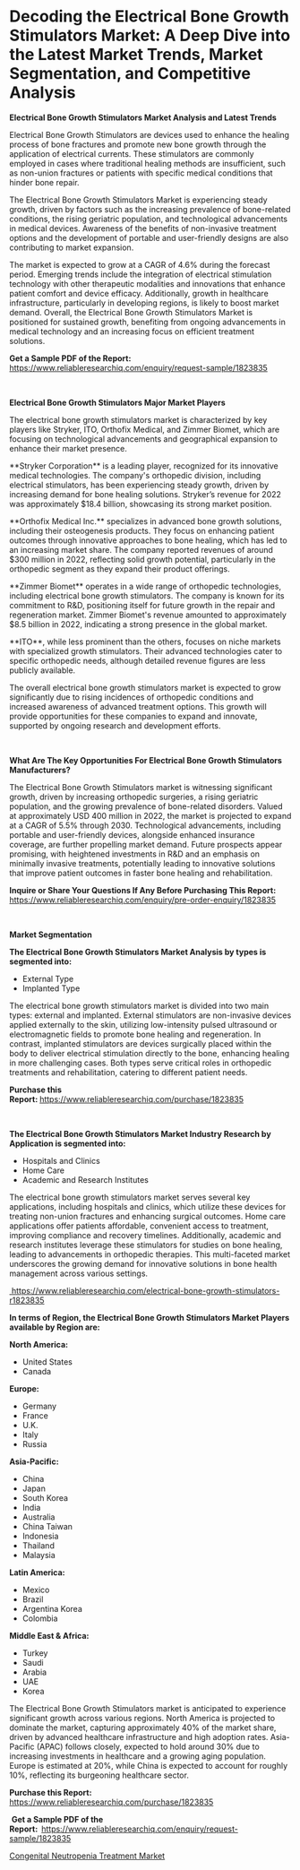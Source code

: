 <p><h1>Decoding the Electrical Bone Growth Stimulators Market: A Deep Dive into the Latest Market Trends, Market Segmentation, and Competitive Analysis</h1></p><p><strong>Electrical Bone Growth Stimulators Market Analysis and Latest Trends</strong></p>
<p><p>Electrical Bone Growth Stimulators are devices used to enhance the healing process of bone fractures and promote new bone growth through the application of electrical currents. These stimulators are commonly employed in cases where traditional healing methods are insufficient, such as non-union fractures or patients with specific medical conditions that hinder bone repair.</p><p>The Electrical Bone Growth Stimulators Market is experiencing steady growth, driven by factors such as the increasing prevalence of bone-related conditions, the rising geriatric population, and technological advancements in medical devices. Awareness of the benefits of non-invasive treatment options and the development of portable and user-friendly designs are also contributing to market expansion.</p><p>The market is expected to grow at a CAGR of 4.6% during the forecast period. Emerging trends include the integration of electrical stimulation technology with other therapeutic modalities and innovations that enhance patient comfort and device efficacy. Additionally, growth in healthcare infrastructure, particularly in developing regions, is likely to boost market demand. Overall, the Electrical Bone Growth Stimulators Market is positioned for sustained growth, benefiting from ongoing advancements in medical technology and an increasing focus on efficient treatment solutions.</p></p>
<p><strong>Get a Sample PDF of the Report:&nbsp;</strong> <a href="https://www.reliableresearchiq.com/enquiry/request-sample/1823835?utm_campaign=2662&utm_medium=2&utm_source=Github&utm_content=ia&utm_term=03032025&utm_id=electrical-bone-growth-stimulators">https://www.reliableresearchiq.com/enquiry/request-sample/1823835</a></p>
<p>&nbsp;</p>
<p><strong>Electrical Bone Growth Stimulators Major Market Players</strong></p>
<p><p>The electrical bone growth stimulators market is characterized by key players like Stryker, ITO, Orthofix Medical, and Zimmer Biomet, which are focusing on technological advancements and geographical expansion to enhance their market presence.</p><p>**Stryker Corporation** is a leading player, recognized for its innovative medical technologies. The company's orthopedic division, including electrical stimulators, has been experiencing steady growth, driven by increasing demand for bone healing solutions. Stryker’s revenue for 2022 was approximately $18.4 billion, showcasing its strong market position.</p><p>**Orthofix Medical Inc.** specializes in advanced bone growth solutions, including their osteogenesis products. They focus on enhancing patient outcomes through innovative approaches to bone healing, which has led to an increasing market share. The company reported revenues of around $300 million in 2022, reflecting solid growth potential, particularly in the orthopedic segment as they expand their product offerings.</p><p>**Zimmer Biomet** operates in a wide range of orthopedic technologies, including electrical bone growth stimulators. The company is known for its commitment to R&D, positioning itself for future growth in the repair and regeneration market. Zimmer Biomet's revenue amounted to approximately $8.5 billion in 2022, indicating a strong presence in the global market.</p><p>**ITO**, while less prominent than the others, focuses on niche markets with specialized growth stimulators. Their advanced technologies cater to specific orthopedic needs, although detailed revenue figures are less publicly available.</p><p>The overall electrical bone growth stimulators market is expected to grow significantly due to rising incidences of orthopedic conditions and increased awareness of advanced treatment options. This growth will provide opportunities for these companies to expand and innovate, supported by ongoing research and development efforts.</p></p>
<p>&nbsp;</p>
<p><strong>What Are The Key Opportunities For Electrical Bone Growth Stimulators Manufacturers?</strong></p>
<p><p>The Electrical Bone Growth Stimulators market is witnessing significant growth, driven by increasing orthopedic surgeries, a rising geriatric population, and the growing prevalence of bone-related disorders. Valued at approximately USD 400 million in 2022, the market is projected to expand at a CAGR of 5.5% through 2030. Technological advancements, including portable and user-friendly devices, alongside enhanced insurance coverage, are further propelling market demand. Future prospects appear promising, with heightened investments in R&D and an emphasis on minimally invasive treatments, potentially leading to innovative solutions that improve patient outcomes in faster bone healing and rehabilitation.</p></p>
<p><strong>Inquire or Share Your Questions If Any Before Purchasing This Report:</strong> <a href="https://www.reliableresearchiq.com/enquiry/pre-order-enquiry/1823835?utm_campaign=2662&utm_medium=2&utm_source=Github&utm_content=ia&utm_term=03032025&utm_id=electrical-bone-growth-stimulators">https://www.reliableresearchiq.com/enquiry/pre-order-enquiry/1823835</a></p>
<p>&nbsp;</p>
<p><strong>Market Segmentation</strong></p>
<p><strong>The Electrical Bone Growth Stimulators Market Analysis by types is segmented into:</strong></p>
<p><ul><li>External Type</li><li>Implanted Type</li></ul></p>
<p><p>The electrical bone growth stimulators market is divided into two main types: external and implanted. External stimulators are non-invasive devices applied externally to the skin, utilizing low-intensity pulsed ultrasound or electromagnetic fields to promote bone healing and regeneration. In contrast, implanted stimulators are devices surgically placed within the body to deliver electrical stimulation directly to the bone, enhancing healing in more challenging cases. Both types serve critical roles in orthopedic treatments and rehabilitation, catering to different patient needs.</p></p>
<p><strong>Purchase this Report:&nbsp;</strong><a href="https://www.reliableresearchiq.com/purchase/1823835?utm_campaign=2662&utm_medium=2&utm_source=Github&utm_content=ia&utm_term=03032025&utm_id=electrical-bone-growth-stimulators">https://www.reliableresearchiq.com/purchase/1823835</a></p>
<p>&nbsp;</p>
<p><strong>The Electrical Bone Growth Stimulators Market Industry Research by Application is segmented into:</strong></p>
<p><ul><li>Hospitals and Clinics</li><li>Home Care</li><li>Academic and Research Institutes</li></ul></p>
<p><p>The electrical bone growth stimulators market serves several key applications, including hospitals and clinics, which utilize these devices for treating non-union fractures and enhancing surgical outcomes. Home care applications offer patients affordable, convenient access to treatment, improving compliance and recovery timelines. Additionally, academic and research institutes leverage these stimulators for studies on bone healing, leading to advancements in orthopedic therapies. This multi-faceted market underscores the growing demand for innovative solutions in bone health management across various settings.</p></p>
<p><a href="https://www.reliableresearchiq.com/electrical-bone-growth-stimulators-r1823835?utm_campaign=2662&utm_medium=2&utm_source=Github&utm_content=ia&utm_term=03032025&utm_id=electrical-bone-growth-stimulators">&nbsp;https://www.reliableresearchiq.com/electrical-bone-growth-stimulators-r1823835</a></p>
<p><strong>In terms of Region, the Electrical Bone Growth Stimulators Market Players available by Region are:</strong></p>
<p>
    <p> <strong> North America: </strong>
        <ul>
            <li>United States</li>
            <li>Canada</li>
        </ul>
        </p> 
    <p> <strong> Europe: </strong>
        <ul>
            <li>Germany</li>
            <li>France</li>
            <li>U.K.</li>
            <li>Italy</li>
            <li>Russia</li>
        </ul>
        </p> 
    <p> <strong> Asia-Pacific: </strong>
        <ul>
            <li>China</li>
            <li>Japan</li>
            <li>South Korea</li>
            <li>India</li>
            <li>Australia</li>
            <li>China Taiwan</li>
            <li>Indonesia</li>
            <li>Thailand</li>
            <li>Malaysia</li>
        </ul>
        </p> 
    <p> <strong> Latin America: </strong>
        <ul>
            <li>Mexico</li>
            <li>Brazil</li>
            <li>Argentina Korea</li>
            <li>Colombia</li>
        </ul>
        </p> 
    <p> <strong> Middle East & Africa: </strong>
        <ul>
            <li>Turkey</li>
            <li>Saudi</li>
            <li>Arabia</li>
            <li>UAE</li>
            <li>Korea</li>
        </ul>
    </p>
    </p>
<p><p>The Electrical Bone Growth Stimulators market is anticipated to experience significant growth across various regions. North America is projected to dominate the market, capturing approximately 40% of the market share, driven by advanced healthcare infrastructure and high adoption rates. Asia-Pacific (APAC) follows closely, expected to hold around 30% due to increasing investments in healthcare and a growing aging population. Europe is estimated at 20%, while China is expected to account for roughly 10%, reflecting its burgeoning healthcare sector.</p></p>
<p><strong>Purchase this Report: </strong><a href="https://www.reliableresearchiq.com/purchase/1823835?utm_campaign=2662&utm_medium=2&utm_source=Github&utm_content=ia&utm_term=03032025&utm_id=electrical-bone-growth-stimulators">https://www.reliableresearchiq.com/purchase/1823835</a></p>
<p>&nbsp;<strong>Get a Sample PDF of the Report:&nbsp;&nbsp;</strong><a href="https://www.reliableresearchiq.com/enquiry/request-sample/1823835?utm_campaign=2662&utm_medium=2&utm_source=Github&utm_content=ia&utm_term=03032025&utm_id=electrical-bone-growth-stimulators">https://www.reliableresearchiq.com/enquiry/request-sample/1823835</a></p>
<p><strong></strong></p>
<p><p><a href="https://github.com/sca704osol/Market-Research-Report-List-1/blob/main/congenital-neutropenia-treatment-market.md?utm_campaign=2662&utm_medium=2&utm_source=Github&utm_content=ia&utm_term=03032025&utm_id=electrical-bone-growth-stimulators">Congenital Neutropenia Treatment Market</a></p></p>